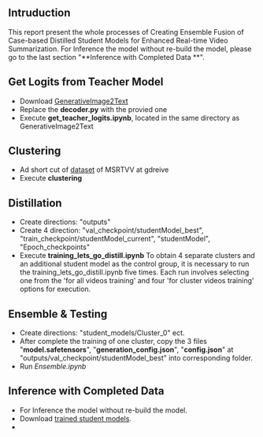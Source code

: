 ## Intruduction

This report present the whole processes of Creating Ensemble Fusion of Case-based Distilled Student Models for Enhanced Real-time Video Summarization. For Inference the model without re-build the model, please go to the last section "**Inference with Completed Data **".

## Get Logits from Teacher Model
- Download [GenerativeImage2Text](https://github.com/microsoft/GenerativeImage2Text/)
- Replace the **decoder.py** with the provied one
- Execute **get_teacher_logits.ipynb**, located in the same directory as GenerativeImage2Text

## Clustering
- Ad short cut of [dataset](https://drive.google.com/drive/u/0/folders/17MWu0h-yH4YA29dcOURYvg56VdNdQBrA/) of MSRTVV at gdreive
- Execute **clustering**

## Distillation
- Create directions: "outputs"
- Create 4 direction: "val_checkpoint/studentModel_best", "train_checkpoint/studentModel_current", "studentModel", "Epoch_checkpoints"
- Execute **training_lets_go_distill.ipynb**
  To obtain 4 separate clusters and an additional student model as the control group, it is necessary to run the training_lets_go_distill.ipynb five times. Each run involves selecting one from the 'for all videos training' and four 'for cluster videos training' options for execution.

## Ensemble & Testing
- Create directions: "student_models/Cluster_0" ect.
- After complete the training of one cluster, copy the 3 files "**model.safetensors**", "**generation_config.json**", "**config.json**" at "outputs/val_checkpoint/studentModel_best" into corresponding folder.
- Run *Ensemble.ipynb*

## Inference with Completed Data 
- For Inference the model without re-build the model.
- Download [trained student models](https://drive.google.com/drive/folders/1nIZgixmE2lREckPZ8pRNIGxSHbp_4iNs?usp=sharing/).
- 

